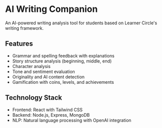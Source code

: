 # AI Writing Companion

An AI-powered writing analysis tool for students based on Learner Circle's writing framework.

## Features
- Grammar and spelling feedback with explanations
- Story structure analysis (beginning, middle, end)
- Character analysis
- Tone and sentiment evaluation
- Originality and AI content detection
- Gamification with coins, levels, and achievements

## Technology Stack
- Frontend: React with Tailwind CSS
- Backend: Node.js, Express, MongoDB
- NLP: Natural language processing with OpenAI integration
